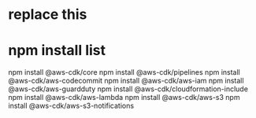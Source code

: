 # replace this

# npm install list
npm install @aws-cdk/core
npm install @aws-cdk/pipelines
npm install @aws-cdk/aws-codecommit
npm install @aws-cdk/aws-iam
npm install @aws-cdk/aws-guardduty
npm install @aws-cdk/cloudformation-include
npm install @aws-cdk/aws-lambda
npm install @aws-cdk/aws-s3
npm install @aws-cdk/aws-s3-notifications
